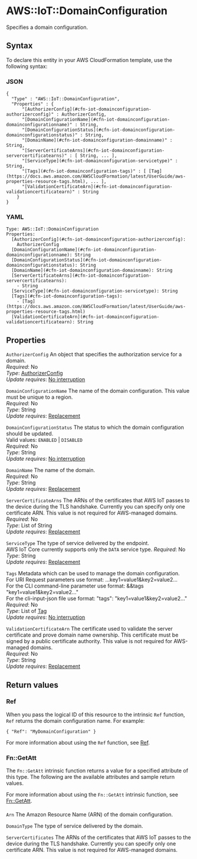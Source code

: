# AWS::IoT::DomainConfiguration<a name="aws-resource-iot-domainconfiguration"></a>

Specifies a domain configuration\.

## Syntax<a name="aws-resource-iot-domainconfiguration-syntax"></a>

To declare this entity in your AWS CloudFormation template, use the following syntax:

### JSON<a name="aws-resource-iot-domainconfiguration-syntax.json"></a>

```
{
  "Type" : "AWS::IoT::DomainConfiguration",
  "Properties" : {
      "[AuthorizerConfig](#cfn-iot-domainconfiguration-authorizerconfig)" : AuthorizerConfig,
      "[DomainConfigurationName](#cfn-iot-domainconfiguration-domainconfigurationname)" : String,
      "[DomainConfigurationStatus](#cfn-iot-domainconfiguration-domainconfigurationstatus)" : String,
      "[DomainName](#cfn-iot-domainconfiguration-domainname)" : String,
      "[ServerCertificateArns](#cfn-iot-domainconfiguration-servercertificatearns)" : [ String, ... ],
      "[ServiceType](#cfn-iot-domainconfiguration-servicetype)" : String,
      "[Tags](#cfn-iot-domainconfiguration-tags)" : [ [Tag](https://docs.aws.amazon.com/AWSCloudFormation/latest/UserGuide/aws-properties-resource-tags.html), ... ],
      "[ValidationCertificateArn](#cfn-iot-domainconfiguration-validationcertificatearn)" : String
    }
}
```

### YAML<a name="aws-resource-iot-domainconfiguration-syntax.yaml"></a>

```
Type: AWS::IoT::DomainConfiguration
Properties: 
  [AuthorizerConfig](#cfn-iot-domainconfiguration-authorizerconfig): 
    AuthorizerConfig
  [DomainConfigurationName](#cfn-iot-domainconfiguration-domainconfigurationname): String
  [DomainConfigurationStatus](#cfn-iot-domainconfiguration-domainconfigurationstatus): String
  [DomainName](#cfn-iot-domainconfiguration-domainname): String
  [ServerCertificateArns](#cfn-iot-domainconfiguration-servercertificatearns): 
    - String
  [ServiceType](#cfn-iot-domainconfiguration-servicetype): String
  [Tags](#cfn-iot-domainconfiguration-tags): 
    - [Tag](https://docs.aws.amazon.com/AWSCloudFormation/latest/UserGuide/aws-properties-resource-tags.html)
  [ValidationCertificateArn](#cfn-iot-domainconfiguration-validationcertificatearn): String
```

## Properties<a name="aws-resource-iot-domainconfiguration-properties"></a>

`AuthorizerConfig`  <a name="cfn-iot-domainconfiguration-authorizerconfig"></a>
An object that specifies the authorization service for a domain\.  
*Required*: No  
*Type*: [AuthorizerConfig](aws-properties-iot-domainconfiguration-authorizerconfig.md)  
*Update requires*: [No interruption](https://docs.aws.amazon.com/AWSCloudFormation/latest/UserGuide/using-cfn-updating-stacks-update-behaviors.html#update-no-interrupt)

`DomainConfigurationName`  <a name="cfn-iot-domainconfiguration-domainconfigurationname"></a>
The name of the domain configuration\. This value must be unique to a region\.  
*Required*: No  
*Type*: String  
*Update requires*: [Replacement](https://docs.aws.amazon.com/AWSCloudFormation/latest/UserGuide/using-cfn-updating-stacks-update-behaviors.html#update-replacement)

`DomainConfigurationStatus`  <a name="cfn-iot-domainconfiguration-domainconfigurationstatus"></a>
The status to which the domain configuration should be updated\.  
Valid values: `ENABLED` \| `DISABLED`  
*Required*: No  
*Type*: String  
*Update requires*: [No interruption](https://docs.aws.amazon.com/AWSCloudFormation/latest/UserGuide/using-cfn-updating-stacks-update-behaviors.html#update-no-interrupt)

`DomainName`  <a name="cfn-iot-domainconfiguration-domainname"></a>
The name of the domain\.  
*Required*: No  
*Type*: String  
*Update requires*: [Replacement](https://docs.aws.amazon.com/AWSCloudFormation/latest/UserGuide/using-cfn-updating-stacks-update-behaviors.html#update-replacement)

`ServerCertificateArns`  <a name="cfn-iot-domainconfiguration-servercertificatearns"></a>
The ARNs of the certificates that AWS IoT passes to the device during the TLS handshake\. Currently you can specify only one certificate ARN\. This value is not required for AWS\-managed domains\.  
*Required*: No  
*Type*: List of String  
*Update requires*: [Replacement](https://docs.aws.amazon.com/AWSCloudFormation/latest/UserGuide/using-cfn-updating-stacks-update-behaviors.html#update-replacement)

`ServiceType`  <a name="cfn-iot-domainconfiguration-servicetype"></a>
The type of service delivered by the endpoint\.  
AWS IoT Core currently supports only the `DATA` service type\.
*Required*: No  
*Type*: String  
*Update requires*: [Replacement](https://docs.aws.amazon.com/AWSCloudFormation/latest/UserGuide/using-cfn-updating-stacks-update-behaviors.html#update-replacement)

`Tags`  <a name="cfn-iot-domainconfiguration-tags"></a>
Metadata which can be used to manage the domain configuration\.  
For URI Request parameters use format: \.\.\.key1=value1&key2=value2\.\.\.  
For the CLI command\-line parameter use format: &&tags "key1=value1&key2=value2\.\.\."  
For the cli\-input\-json file use format: "tags": "key1=value1&key2=value2\.\.\."
*Required*: No  
*Type*: List of [Tag](https://docs.aws.amazon.com/AWSCloudFormation/latest/UserGuide/aws-properties-resource-tags.html)  
*Update requires*: [No interruption](https://docs.aws.amazon.com/AWSCloudFormation/latest/UserGuide/using-cfn-updating-stacks-update-behaviors.html#update-no-interrupt)

`ValidationCertificateArn`  <a name="cfn-iot-domainconfiguration-validationcertificatearn"></a>
The certificate used to validate the server certificate and prove domain name ownership\. This certificate must be signed by a public certificate authority\. This value is not required for AWS\-managed domains\.  
*Required*: No  
*Type*: String  
*Update requires*: [Replacement](https://docs.aws.amazon.com/AWSCloudFormation/latest/UserGuide/using-cfn-updating-stacks-update-behaviors.html#update-replacement)

## Return values<a name="aws-resource-iot-domainconfiguration-return-values"></a>

### Ref<a name="aws-resource-iot-domainconfiguration-return-values-ref"></a>

 When you pass the logical ID of this resource to the intrinsic `Ref` function, `Ref` returns the domain configuration name\. For example:

 `{ "Ref": "MyDomainConfiguration" }` 

For more information about using the `Ref` function, see [Ref](https://docs.aws.amazon.com/AWSCloudFormation/latest/UserGuide/intrinsic-function-reference-ref.html)\.

### Fn::GetAtt<a name="aws-resource-iot-domainconfiguration-return-values-fn--getatt"></a>

The `Fn::GetAtt` intrinsic function returns a value for a specified attribute of this type\. The following are the available attributes and sample return values\.

For more information about using the `Fn::GetAtt` intrinsic function, see [Fn::GetAtt](https://docs.aws.amazon.com/AWSCloudFormation/latest/UserGuide/intrinsic-function-reference-getatt.html)\.

#### <a name="aws-resource-iot-domainconfiguration-return-values-fn--getatt-fn--getatt"></a>

`Arn`  <a name="Arn-fn::getatt"></a>
The Amazon Resource Name \(ARN\) of the domain configuration\.

`DomainType`  <a name="DomainType-fn::getatt"></a>
The type of service delivered by the domain\.

`ServerCertificates`  <a name="ServerCertificates-fn::getatt"></a>
The ARNs of the certificates that AWS IoT passes to the device during the TLS handshake\. Currently you can specify only one certificate ARN\. This value is not required for AWS\-managed domains\.